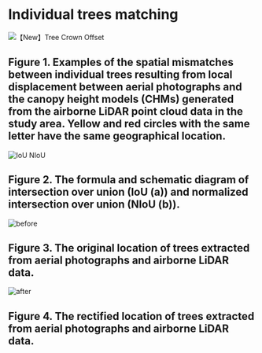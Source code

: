 # Individual trees matching

![【New】Tree Crown Offset](https://github.com/XUYIRS/Individual_trees_matching/assets/31101718/34a80c0a-bf7c-4511-b6aa-7dfc8694a987)
## Figure 1. Examples of the spatial mismatches between individual trees resulting from local displacement between aerial photographs and the canopy height models (CHMs) generated from the airborne LiDAR point cloud data in the study area. Yellow and red circles with the same letter have the same geographical location.

![IoU NIoU](https://github.com/XUYIRS/Individual_trees_matching/assets/31101718/5a8619e9-bb4e-4cdf-9f55-33515ca09fd5)
## Figure 2. The formula and schematic diagram of intersection over union (IoU (a)) and normalized intersection over union (NIoU (b)).


![before](https://github.com/XUYIRS/Individual_trees_matching/assets/31101718/3c0b665b-8d64-4193-bb07-38d7bc88a9f0)
## Figure 3. The original location of trees extracted from aerial photographs and airborne LiDAR data.


![after](https://github.com/XUYIRS/Individual_trees_matching/assets/31101718/e2a52b7d-cfd6-43d8-a0af-c53e07df4fbc)
## Figure 4. The rectified location of trees extracted from aerial photographs and airborne LiDAR data.
